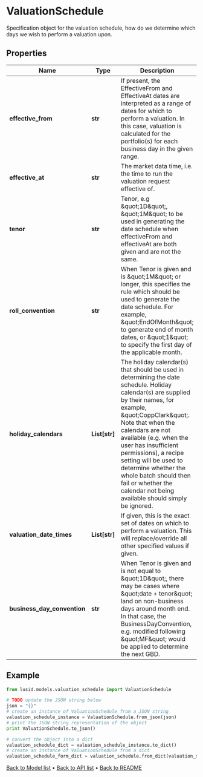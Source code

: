 # ValuationSchedule

Specification object for the valuation schedule, how do we determine which days we wish to perform a valuation upon.

## Properties
Name | Type | Description | Notes
------------ | ------------- | ------------- | -------------
**effective_from** | **str** | If present, the EffectiveFrom and EffectiveAt dates are interpreted as a range of dates for which to perform a valuation.  In this case, valuation is calculated for the portfolio(s) for each business day in the given range. | [optional] 
**effective_at** | **str** | The market data time, i.e. the time to run the valuation request effective of. | 
**tenor** | **str** | Tenor, e.g \&quot;1D\&quot;, \&quot;1M\&quot; to be used in generating the date schedule when effectiveFrom and effectiveAt are both given and are not the same. | [optional] 
**roll_convention** | **str** | When Tenor is given and is \&quot;1M\&quot; or longer, this specifies the rule which should be used to generate the date schedule.    For example, \&quot;EndOfMonth\&quot; to generate end of month dates, or \&quot;1\&quot; to specify the first day of the applicable month. | [optional] 
**holiday_calendars** | **List[str]** | The holiday calendar(s) that should be used in determining the date schedule.  Holiday calendar(s) are supplied by their names, for example, \&quot;CoppClark\&quot;.   Note that when the calendars are not available (e.g. when the user has insufficient permissions),   a recipe setting will be used to determine whether the whole batch should then fail or whether the calendar not being available should simply be ignored. | [optional] 
**valuation_date_times** | **List[str]** | If given, this is the exact set of dates on which to perform a valuation. This will replace/override all other specified values if given. | [optional] 
**business_day_convention** | **str** | When Tenor is given and is not equal to \&quot;1D\&quot;, there may be cases where \&quot;date + tenor\&quot; land on non-business days around month end.  In that case, the BusinessDayConvention, e.g. modified following \&quot;MF\&quot; would be applied to determine the next GBD. | [optional] 

## Example

```python
from lusid.models.valuation_schedule import ValuationSchedule

# TODO update the JSON string below
json = "{}"
# create an instance of ValuationSchedule from a JSON string
valuation_schedule_instance = ValuationSchedule.from_json(json)
# print the JSON string representation of the object
print ValuationSchedule.to_json()

# convert the object into a dict
valuation_schedule_dict = valuation_schedule_instance.to_dict()
# create an instance of ValuationSchedule from a dict
valuation_schedule_form_dict = valuation_schedule.from_dict(valuation_schedule_dict)
```
[Back to Model list](../README.md#documentation-for-models) &#8226; [Back to API list](../README.md#documentation-for-api-endpoints) &#8226; [Back to README](../README.md)


